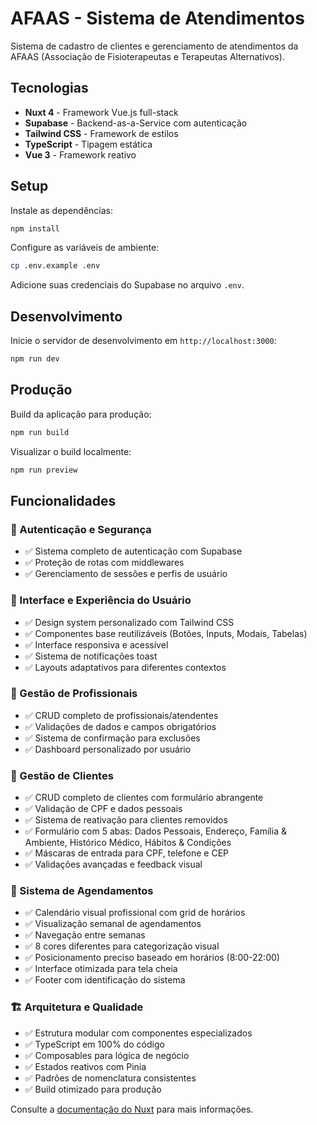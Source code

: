 # AFAAS - Sistema de Atendimentos

Sistema de cadastro de clientes e gerenciamento de atendimentos da AFAAS (Associação de Fisioterapeutas e Terapeutas Alternativos).

## Tecnologias

- **Nuxt 4** - Framework Vue.js full-stack
- **Supabase** - Backend-as-a-Service com autenticação
- **Tailwind CSS** - Framework de estilos
- **TypeScript** - Tipagem estática
- **Vue 3** - Framework reativo

## Setup

Instale as dependências:

```bash
npm install
```

Configure as variáveis de ambiente:

```bash
cp .env.example .env
```

Adicione suas credenciais do Supabase no arquivo `.env`.

## Desenvolvimento

Inicie o servidor de desenvolvimento em `http://localhost:3000`:

```bash
npm run dev
```

## Produção

Build da aplicação para produção:

```bash
npm run build
```

Visualizar o build localmente:

```bash
npm run preview
```

## Funcionalidades

### 🔐 Autenticação e Segurança
- ✅ Sistema completo de autenticação com Supabase
- ✅ Proteção de rotas com middlewares
- ✅ Gerenciamento de sessões e perfis de usuário

### 🎨 Interface e Experiência do Usuário
- ✅ Design system personalizado com Tailwind CSS
- ✅ Componentes base reutilizáveis (Botões, Inputs, Modais, Tabelas)
- ✅ Interface responsiva e acessível
- ✅ Sistema de notificações toast
- ✅ Layouts adaptativos para diferentes contextos

### 👥 Gestão de Profissionais
- ✅ CRUD completo de profissionais/atendentes
- ✅ Validações de dados e campos obrigatórios
- ✅ Sistema de confirmação para exclusões
- ✅ Dashboard personalizado por usuário

### 👤 Gestão de Clientes
- ✅ CRUD completo de clientes com formulário abrangente
- ✅ Validação de CPF e dados pessoais
- ✅ Sistema de reativação para clientes removidos
- ✅ Formulário com 5 abas: Dados Pessoais, Endereço, Família & Ambiente, Histórico Médico, Hábitos & Condições
- ✅ Máscaras de entrada para CPF, telefone e CEP
- ✅ Validações avançadas e feedback visual

### 📅 Sistema de Agendamentos
- ✅ Calendário visual profissional com grid de horários
- ✅ Visualização semanal de agendamentos
- ✅ Navegação entre semanas
- ✅ 8 cores diferentes para categorização visual
- ✅ Posicionamento preciso baseado em horários (8:00-22:00)
- ✅ Interface otimizada para tela cheia
- ✅ Footer com identificação do sistema

### 🏗️ Arquitetura e Qualidade
- ✅ Estrutura modular com componentes especializados
- ✅ TypeScript em 100% do código
- ✅ Composables para lógica de negócio
- ✅ Estados reativos com Pinia
- ✅ Padrões de nomenclatura consistentes
- ✅ Build otimizado para produção

Consulte a [documentação do Nuxt](https://nuxt.com/docs/getting-started/introduction) para mais informações.
